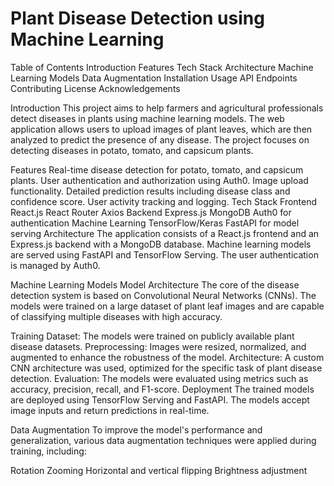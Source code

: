<h1>Plant Disease Detection using Machine Learning</h1>
Table of Contents
Introduction
Features
Tech Stack
Architecture
Machine Learning Models
Data Augmentation
Installation
Usage
API Endpoints
Contributing
License
Acknowledgements

Introduction
This project aims to help farmers and agricultural professionals detect diseases in plants using machine learning models. The web application allows users to upload images of plant leaves, which are then analyzed to predict the presence of any disease. The project focuses on detecting diseases in potato, tomato, and capsicum plants.

Features
Real-time disease detection for potato, tomato, and capsicum plants.
User authentication and authorization using Auth0.
Image upload functionality.
Detailed prediction results including disease class and confidence score.
User activity tracking and logging.
Tech Stack
Frontend
React.js
React Router
Axios
Backend
Express.js
MongoDB
Auth0 for authentication
Machine Learning
TensorFlow/Keras
FastAPI for model serving
Architecture
The application consists of a React.js frontend and an Express.js backend with a MongoDB database. Machine learning models are served using FastAPI and TensorFlow Serving. The user authentication is managed by Auth0.


Machine Learning Models
Model Architecture
The core of the disease detection system is based on Convolutional Neural Networks (CNNs). The models were trained on a large dataset of plant leaf images and are capable of classifying multiple diseases with high accuracy.

Training
Dataset: The models were trained on publicly available plant disease datasets.
Preprocessing: Images were resized, normalized, and augmented to enhance the robustness of the model.
Architecture: A custom CNN architecture was used, optimized for the specific task of plant disease detection.
Evaluation: The models were evaluated using metrics such as accuracy, precision, recall, and F1-score.
Deployment
The trained models are deployed using TensorFlow Serving and FastAPI. The models accept image inputs and return predictions in real-time.

Data Augmentation
To improve the model's performance and generalization, various data augmentation techniques were applied during training, including:

Rotation
Zooming
Horizontal and vertical flipping
Brightness adjustment
